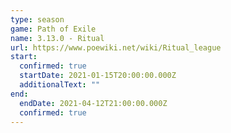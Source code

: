 ```yaml
---
type: season
game: Path of Exile
name: 3.13.0 - Ritual
url: https://www.poewiki.net/wiki/Ritual_league
start:
  confirmed: true
  startDate: 2021-01-15T20:00:00.000Z
  additionalText: ""
end:
  endDate: 2021-04-12T21:00:00.000Z
  confirmed: true
---
```

